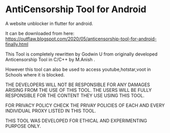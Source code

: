 # AntiCensorship Tool for Android

A website unblocker in flutter for android.

It can be downloaded from here: https://outflaw.blogspot.com/2020/05/anticensorship-tool-for-android-finally.html

This Tool is completely rewritten by Godwin U from originally developed Anticensorship Tool in C/C++ by M.Anish .

However this tool can also be used to access youtube,hotstar,voot in Schools where it is blocked.

THE DEVELOPERS WILL NOT BE RESPONSIBLE FOR ANY DAMAGES ARISING FROM THE USE OF THIS TOOL. THE USERS WILL BE FULLY RESPONSIBLE FOR THE CONTENT THEY USE USING THIS TOOL.

FOR PRIVACY POLICY CHECK THE PRIVAY POLICIES OF EACH AND EVERY INDIVIDUAL PROXY LISTED IN THIS TOOL.

THIS TOOL WAS DEVELOPED FOR ETHICAL AND EXPERIMENTING PURPOSE ONLY.
